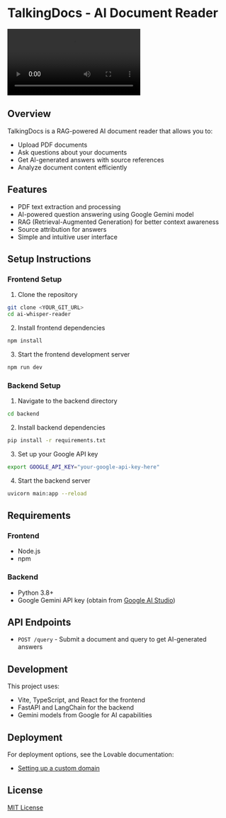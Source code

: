 # TalkingDocs - AI Document Reader

![Demo Video](public/Demo_RAG.mp4)

## Overview

TalkingDocs is a RAG-powered AI document reader that allows you to:
- Upload PDF documents
- Ask questions about your documents
- Get AI-generated answers with source references
- Analyze document content efficiently

## Features

- PDF text extraction and processing
- AI-powered question answering using Google Gemini model
- RAG (Retrieval-Augmented Generation) for better context awareness
- Source attribution for answers
- Simple and intuitive user interface

## Setup Instructions

### Frontend Setup

1. Clone the repository
```sh
git clone <YOUR_GIT_URL>
cd ai-whisper-reader
```

2. Install frontend dependencies
```sh
npm install
```

3. Start the frontend development server
```sh
npm run dev
```

### Backend Setup

1. Navigate to the backend directory
```sh
cd backend
```

2. Install backend dependencies
```sh
pip install -r requirements.txt
```

3. Set up your Google API key
```sh
export GOOGLE_API_KEY="your-google-api-key-here"
```

4. Start the backend server
```sh
uvicorn main:app --reload
```

## Requirements

### Frontend
- Node.js
- npm

### Backend
- Python 3.8+
- Google Gemini API key (obtain from [Google AI Studio](https://ai.google.dev/))

## API Endpoints

- `POST /query` - Submit a document and query to get AI-generated answers

## Development

This project uses:
- Vite, TypeScript, and React for the frontend
- FastAPI and LangChain for the backend
- Gemini models from Google for AI capabilities

## Deployment

For deployment options, see the Lovable documentation:
- [Setting up a custom domain](https://docs.lovable.dev/tips-tricks/custom-domain#step-by-step-guide)

## License

[MIT License](LICENSE)
